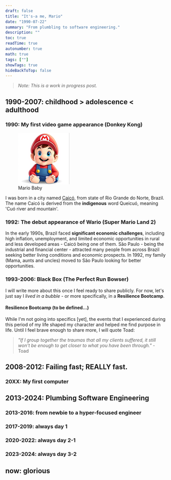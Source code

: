 ```yaml
---
draft: false
title: "It's-a me, Mario"
date: "1990-07-22"
summary: "From plumbling to software engineering."
description: ""
toc: true
readTime: true
autonumber: true
math: true
tags: [""]
showTags: true
hideBackToTop: false
---
```


> *Note: This is a work in progress post.*

## 1990-2007: childhood > adolescence < adulthood
### 1990: My first video game appearance (Donkey Kong)

<figure>
    <img class="img-center" src="mario-baby.png" alt="Mario Baby">
    <figcaption class="text-center">Mario Baby</figcaption>
</figure>

I was born in a city named [Caicó](https://en.wikipedia.org/wiki/Caic%C3%B3), from state of Rio Grande do Norte, Brazil. The name Caicó is derived from the **indigenous** word Queicuó, meaning 'Cuó river and mountain'.

### 1992: The debut appearance of Wario (Super Mario Land 2)
In the early 1990s, Brazil faced **significant economic challenges**, including high inflation, unemployment, and limited economic opportunities in rural and less developed areas - Caicó being one of them. São Paulo - being the industrial and financial center - attracted many people from across Brazil seeking better living conditions and economic prospects. In 1992, my family (Mama, aunts and uncles) moved to São Paulo looking for better opportunities.

### 1993-2006: Black Box (The Perfect Run Bowser)
I will write more about this once I feel ready to share publicly. For now, let's just say I *lived in a bubble* - or more specifically, in a **Resilience Bootcamp**.

#### Resilience Bootcamp (to be defined...)
While I'm not going into specifics [yet], the events that I experienced during this period of my life shaped my character and helped me find purpose in life. Until I feel brave enough to share more, I will quote Toad:

> *"If I group together the traumas that all my clients suffered, it still won't be enough to get closer to what you have been through."* - Toad

## 2008-2012: Failing fast; REALLY fast.
### 20XX: My first computer
## 2013-2024: Plumbing Software Engineering
### 2013-2016: from newbie to a hyper-focused engineer
### 2017-2019: always day 1
### 2020-2022: always day 2-1
### 2023-2024: always day 3-2
## now: glorious
